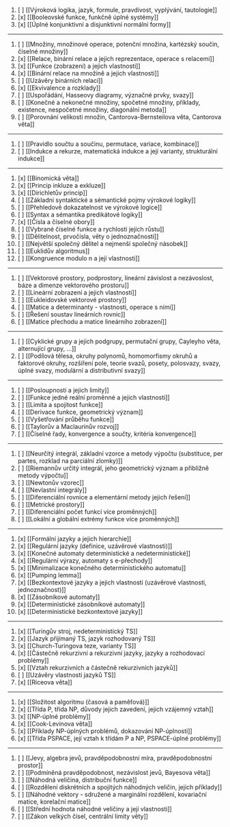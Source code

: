 1. [ ] [[Výroková logika, jazyk, formule, pravdivost, vyplývání, tautologie]]
2. [x] [[Booleovské funkce, funkčně úplné systémy]]
3. [x] [[Úplné konjunktivní a disjunktivní normální formy]]
---
1. [ ] [[Množiny, množinové operace, potenční množina, kartézský součin, číselné množiny]]
2. [x] [[Relace, binární relace a jejich reprezentace, operace s relacemi]]
3. [x] [[Funkce (zobrazení) a jejich vlastnosti]]
4. [x] [[Binární relace na množině a jejich vlastnosti]]
5. [ ] [[Uzávěry binárních relací]]
6. [x] [[Ekvivalence a rozklady]]
7. [ ] [[Uspořádání, Hasseovy diagramy, význačné prvky, svazy]]
8. [ ] [[Konečné a nekonečné množiny, spočetné množiny, příklady, existence, nespočetné množiny, diagonální metoda]]
9. [ ] [[Porovnání velikosti množin, Cantorova-Bernsteilova věta, Cantorova věta]]
---
1. [ ] [[Pravidlo součtu a součinu, permutace, variace, kombinace]]
2. [ ] [[Indukce a rekurze, matematická indukce a její varianty, strukturální indukce]]
---
1. [x] [[Binomická věta]]
2. [x] [[Princip inkluze a exkluze]]
3. [x] [[Dirichletův princip]]
4. [ ] [[Základní syntaktické a sémantické pojmy výrokové logiky]]
5. [ ] [[Přehledově dokazatelnost ve výrokové logice]]
6. [ ] [[Syntax a sémantika predikátové logiky]]
7. [x] [[Čísla a číselné obory]]
8. [ ] [[Vybrané číselné funkce a rychlosti jejích růstu]]
9. [ ] [[Dělitelnost, prvočísla, věty o jednoznačnosti]]
10. [ ] [[Největší společný dělitel a nejmenší společný násobek]]
11. [ ] [[Euklidův algoritmus]]
12. [ ] [[Kongruence modulo n a její vlastnosti]]
---
1. [ ] [[Vektorové prostory, podprostory, lineární závislost a nezávoslost, báze a dimenze vektorového prostoru]]
2. [ ] [[Lineární zobrazení a jejich vlastnosti]]
3. [ ] [[Eukleidovské vektorové prostory]]
4. [ ] [[Matice a determinanty - vlastnosti, operace s nimi]]
5. [ ] [[Řešení soustav lineárních rovnic]]
6. [ ] [[Matice přechodu a matice lineárního zobrazení]]
---
1. [ ] [[Cyklické grupy a jejich podgrupy, permutační grupy, Cayleyho věta, alternující grupy, ...]]
2. [ ] [[Podílová tělesa, okruhy polynomů, homomorfismy okruhů a faktorové okruhy, rozšíření pole, teorie svazů, posety, polosvazy, svazy, úplné svazy, modulární a distributivní svazy]]
---
1. [ ] [[Posloupnosti a jejich limity]]
2. [ ] [[Funkce jedné reální proměnné a jejich vlastnosti]]
3. [ ] [[Limita a spojitost funkce]]
4. [ ] [[Derivace funkce, geometrický význam]]
5. [ ] [[Vyšetřování průběhu funkce]]
6. [ ] [[Taylorův a Maclaurinův rozvoj]]
7. [ ] [[Číselné řady, konvergence a součty, kritéria konvergence]]
---
1. [ ] [[Neurčitý integrál, základní vzorce a metody výpočtu (substituce, per partes, rozklad na parciální zlomky)]]
2. [ ] [[Riemannův určitý integrál, jeho geometrický význam a přibližně metody výpočtu]]
3. [ ] [[Newtonův vzorec]]
4. [ ] [[Nevlastní integrály]]
5. [ ] [[Diferenciální rovnice a elementární metody jejich řešení]]
6. [ ] [[Metrické prostory]]
7. [ ] [[Diferenciální počet funkcí více proměnných]]
8. [ ] [[Lokální a globální extrémy funkce více proměnných]]
---
1. [x] [[Formální jazyky a jejich hierarchie]]
2. [x] [[Regulární jazyky (definice, uzávěrové vlastnosti)]]
3. [x] [[Konečné automaty deterministické a nedeterministické]]
4. [x] [[Regulární výrazy, automaty s e-přechody]]
5. [x] [[Minimalizace konečného deterministického automatu]]
6. [x] [[Pumping lemma]]
7. [x] [[Bezkontextové jazyky a jejich vlastnosti (uzávěrové vlastnosti, jednoznačnost)]]
8. [x] [[Zásobníkové automaty]]
9. [x] [[Deterministické zásobníkové automaty]]
10. [x] [[Deterministické bezkontextové jazyky]]
---
1. [x] [[Turingův stroj, nedeterministický TS]]
2. [x] [[Jazyk přijímaný TS, jazyk rozhodovaný TS]]
3. [x] [[Church-Turingova teze, varianty TS]]
4. [x] [[Částečně rekurzivní a rekurzivní jazyky, jazyky a rozhodovací problémy]]
5. [x] [[Vztah rekurzivních a částečně rekurzivních jazyků]]
6. [ ] [[Uzávěry vlastnosti jazyků TS]]
7. [x] [[Riceova věta]]
---
1. [x] [[Složitost algoritmu (časová a paměťová)]]
2. [x] [[Třída P, třída NP, důvody jejich zavedení, jejich vzájemný vztah]]
3. [x] [[NP-úplné problémy]]
4. [x] [[Cook-Levinova věta]]
5. [x] [[Příklady NP-úplných problémů, dokazování NP-úplnosti]]
6. [x] [[Třída PSPACE, její vztah k třídám P a NP, PSPACE-úplné problémy]]
---
1. [ ] [[Jevy, algebra jevů, pravděpodobnostní míra, pravděpodobnostní prostor]]
2. [ ] [[Podmíněná pravděpodobnost, nezávislost jevů, Bayesova věta]]
3. [ ] [[Náhodná veličina, distribuční funkce]]
4. [ ] [[Rozdělení diskrétních a spojitých náhodných veličin, jejich příklady]]
5. [ ] [[Náhodné vektory - sdružené a marginální rozdělení, kovariační matice, korelační matice]]
6. [ ] [[Střední hodnota náhodné veličiny a její vlastnosti]]
7. [ ] [[Zákon velkých čísel, centrální limity věty]]
